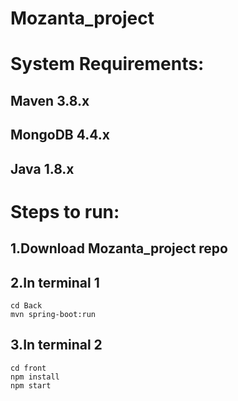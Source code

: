 # Mozanta_project
# System Requirements:
  ## Maven 3.8.x
  ## MongoDB 4.4.x
  ## Java 1.8.x
# Steps to run:
  ## 1.Download Mozanta_project repo
  ## 2.In terminal 1
    cd Back
    mvn spring-boot:run
  ## 3.In terminal 2
    cd front
    npm install
    npm start
